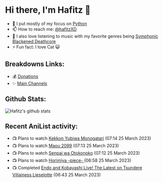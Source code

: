 # Hi there, I'm Hafitz 👋
- 🐍 I put mostly of my focus on [Python](https://python.org)
- 📫 How to reach me: [@hafitzXD](https://t.me/hafitzXD)
- 🎵 I also love listening to music with my favorite genres being [Symphonic Blackened Deathcore](https://youtu.be/qyYmS_iBcy4)
- ⚡ Fun fact: I love Cat 😺

## Breakdowns Links:
- 💰 [Donations](https://t.me/TheBreakdowns/2)
- ✨ [Main Channels](https://t.me/TheBreakdowns)

## Github Stats:
![Hafitz's github stats](https://github-readme-stats.vercel.app/api?username=breakdowns&show_icons=true&count_private=true&bg_color=00000000&text_color=777)

## Recent AniList activity:
<!-- ANILIST_ACTIVITY:start -->

-   📺 Plans to watch [Kekkon Yubiwa Monogatari](https://anilist.co/anime/160389) (07:14 25 March 2023)
-   📺 Plans to watch [Maou 2099](https://anilist.co/anime/163135) (07:13 25 March 2023)
-   📺 Plans to watch [Senpai wa Otokonoko](https://anilist.co/anime/163133) (07:12 25 March 2023)
-   📺 Plans to watch [Horimiya -piece- ](https://anilist.co/anime/163132) (06:58 25 March 2023)
-   📺 Completed [Endo and Kobayashi Live! The Latest on Tsundere Villainess Lieselotte](https://anilist.co/anime/143064) (06:43 25 March 2023)

<!-- ANILIST_ACTIVITY:end -->
